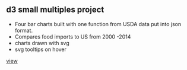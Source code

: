 ## d3 small multiples project

- Four bar charts built with one function from USDA data put into json format.
- Compares food imports to US from 2000 -2014
- charts drawn with svg
- svg tooltips on hover

[view](https://rawgit.com/perossing/d3-data-visualizations/master/small-multiples/index.html)
